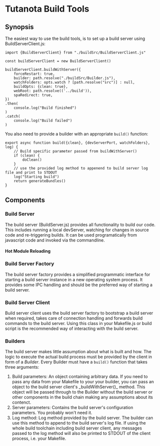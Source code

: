 # Tutanota Build Tools

## Synopsis

The easiest way to use the build tools, is to set up a build server using BuildServerClient.js:

	import {BuildServerClient} from "./buildSrc/BuildServerClient.js"

	const buildServerClient = new BuildServerClient()

	buildServerClient.buildWithServer({
		forceRestart: true,
		builder: path.resolve("./buildSrc/Builder.js"),
		watchFolders: opts.watch ? [path.resolve("src")] : null,
		buildOpts: {clean: true},
		webRoot: path.resolve(('../build')),
		spaRedirect: true,
	})
	.then(
		console.log("Build finished")
	)
	.catch(
		console.log("Build failed")
	)

You also need to provide a builder with an appropriate `build()` function:

	export async function build({clean}, {devServerPort, watchFolders}, log) {
		// Build specific parameter passed from buildWithServer()
		if (clean) {
			doClean()
		}
		// use the provided log method to appenend to build server log file and print to STDOUT
		log("Starting build")
		return generateBundles()
	}

## Components

### Build Server

The build server (BuildServer.js) provides all functionality to build our code. This includes running a local devServer,
watching for changes in source code and re-triggering builds. It can be used programatically from javascript code and
invoked via the commandline.

#### Hot Module Reloading

### Build Server Factory

The build server factory provides a simplified programmatic interface for starting a build server instance in a new
operating system process. It provides some IPC handling and should be the preferred way of starting a build server.

### Build Server Client

Build server client uses the build server factory to bootstrap a build server when required, takes care of connection
handling and forwards build commands to the build server. Using this class in your Makefile.js or build script is the
recommended way of interacting with the build server.

### Builders

The build server makes little assumption about what is built and how. The logic to execute the actual build process must
be provided by the client in form of a _Builder_. Every Builder must have a `build()` function that takes three
arguments:
<ol>
<li>Build parameters: An object containing arbitrary data. If you need to pass any data from your Makefile to your
your builder, you can pass an object to the build server client's _buildWithServer()_ method. This object will be passed
through to the Builder without the build server or other components in the build chain making any assumptions about its
contenct.</li>
<li>Server parameters: Contains the build server's configuration parameters. You probably won't need it.</li>
<li>Log method: Log method provided by the build server. The builder can use this method to append to the build server's
log file. If using the whole build toolchain including build server client, any messages passed to the log method will
also be printed to STDOUT of the client process, i.e. your Makefile.</li>
</ol>
